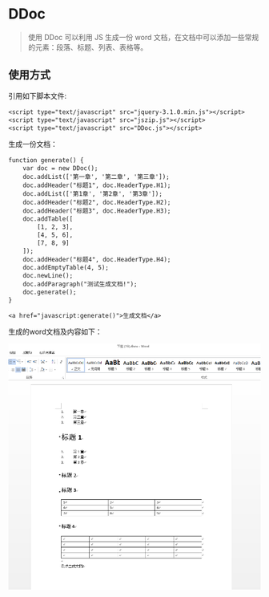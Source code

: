 # DDoc
> 使用 DDoc 可以利用 JS 生成一份 word 文档，在文档中可以添加一些常规的元素：段落、标题、列表、表格等。

## 使用方式

引用如下脚本文件:
```
<script type="text/javascript" src="jquery-3.1.0.min.js"></script>
<script type="text/javascript" src="jszip.js"></script>
<script type="text/javascript" src="DDoc.js"></script>
```

生成一份文档：

```
function generate() {
    var doc = new DDoc();
    doc.addList(['第一章', '第二章', '第三章']);
    doc.addHeader("标题1", doc.HeaderType.H1);
    doc.addList(['第1章', '第2章', '第3章']);
    doc.addHeader("标题2", doc.HeaderType.H2);
    doc.addHeader("标题3", doc.HeaderType.H3);
    doc.addTable([
        [1, 2, 3],
        [4, 5, 6],
        [7, 8, 9]
    ]);
    doc.addHeader("标题4", doc.HeaderType.H4);
    doc.addEmptyTable(4, 5);
    doc.newLine();
    doc.addParagraph("测试生成文档!");
    doc.generate();
}
```

```
<a href="javascript:generate()">生成文档</a>
```
生成的word文档及内容如下：

![image](https://raw.githubusercontent.com/DistChen/DDoc/master/demo.png)